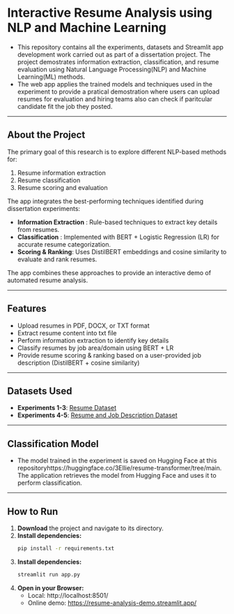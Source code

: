 #  Interactive Resume Analysis using NLP and Machine Learning
- This repository contains all the experiments, datasets and Streamlit app development work carried out as part of a dissertation project. The project demostrates information extraction, classification, and resume evaluation using Natural Language Processing(NLP) and Machine Learning(ML) methods.
- The web app applies the trained models and techniques used in the experiment to provide a pratical demostration where users can upload resumes for evaluation and hiring teams also can check if paritcular candidate fit the job they posted.
---

## About the Project
The primary goal of this research is to explore different NLP-based methods for:  
1. Resume information extraction 
2. Resume classification 
3. Resume scoring and evaluation

The app integrates the best-performing techniques identified during dissertation experiments:

-  **Information Extraction** :  Rule-based techniques to extract key details from resumes.  
-  **Classification** :  Implemented with BERT + Logistic Regression (LR) for accurate resume categorization.  
-  **Scoring & Ranking**:  Uses DistilBERT embeddings and cosine similarity to evaluate and rank resumes.  

The app combines these approaches to provide an interactive demo of automated resume analysis.

---

##  Features

- Upload resumes in PDF, DOCX, or TXT format  
- Extract resume content into txt file
- Perform information extraction to identify key details  
- Classify resumes by job area/domain using BERT + LR 
- Provide resume scoring & ranking based on a user-provided job description (DistilBERT + cosine similarity)  


---

## Datasets Used

- **Experiments 1-3**: [Resume Dataset](https://www.kaggle.com/datasets/gauravduttakiit/resume-dataset)  
- **Experiments 4-5**: [Resume and Job Description Dataset](https://www.kaggle.com/datasets/pranavvenugo/resume-and-job-description)  

---

## Classification Model 
- The model trained in the experiment is saved on Hugging Face at this repositoryhttps://huggingface.co/3Ellie/resume-transformer/tree/main. The application retrieves the model from Hugging Face and uses it to perform classification.

---

## How to Run

1. **Download** the project and navigate to its directory.  
2. **Install dependencies:**  
   ```bash
   pip install -r requirements.txt
3. **Install dependencies:**  
   ```bash
   streamlit run app.py
4. **Open in your Browser:**
   - Local: http://localhost:8501/ 
   - Online demo: https://resume-analysis-demo.streamlit.app/

